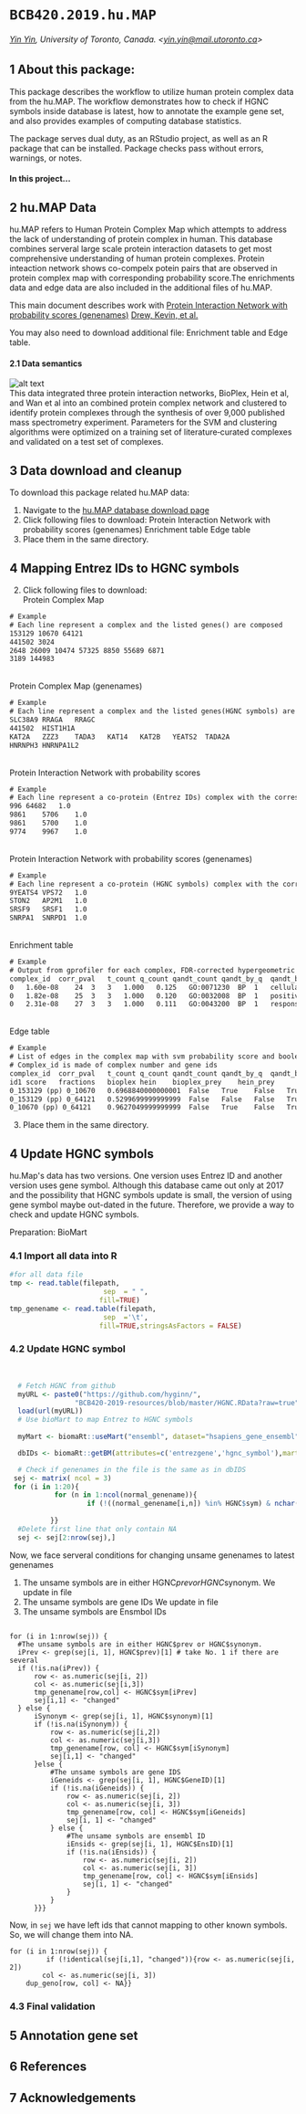# `BCB420.2019.hu.MAP`



###### [Yin Yin](https://orcid.org/0000-0001-9168-488X), University of Toronto, Canada. &lt;yin.yin@mail.utoronto.ca&gt;
## 1 About this package:
This package describes the workflow to utilize human protein complex data from the hu.MAP. The workflow demonstrates how to check if HGNC symbols inside database is latest, how to annotate the example gene set, and also provides examples of computing database statistics.

The package serves dual duty, as an RStudio project, as well as an R package that can be installed. Package checks pass without errors, warnings, or notes.
#### In this project...

## 2 hu.MAP Data
hu.MAP refers to Human Protein Complex Map which attempts to address the lack of understanding of protein complex in human. This database combines serveral large scale protein interaction datasets to get most comprehensive understanding of human protein complexes. Protein inteaction network shows co-compelx potein pairs that are observed in protein complex map with corresponding probability score.The enrichments data and edge data are also included in the additional files of hu.MAP. 

This main document describes work with [Protein Interaction Network with probability scores (genenames)](http://proteincomplexes.org/download) [Drew, Kevin, et al. ](http://msb.embopress.org/content/13/6/932)

You may also need to download additional file: Enrichment table and Edge table.
#### 2.1 Data semantics
![alt text](http://msb.embopress.org/sites/default/files/highwire/msb/13/6/932/embed/graphic-1.gif)
<br /> This data integrated three protein interaction networks, BioPlex, Hein et al, and Wan et al into an combined protein complex network and clustered to identify protein complexes through the synthesis of over 9,000 published mass spectrometry experiment. Parameters for the SVM and clustering algorithms were optimized on a training set of literature‐curated complexes and validated on a test set of complexes.
## 3 Data download and cleanup
To download this package related hu.MAP data:
1. Navigate to the [hu.MAP database download page](http://proteincomplexes.org/download)
2. Click following files to download:
Protein Interaction Network with probability scores (genenames)
Enrichment table
Edge table
3. Place them in the same directory.
## 4 Mapping Entrez IDs to HGNC symbols
2. Click following files to download:
<br />Protein Complex Map
```txt
# Example
# Each line represent a complex and the listed genes() are composed 
153129 10670 64121
441502 3024
2648 26009 10474 57325 8850 55689 6871
3189 144983

```
<br />Protein Complex Map (genenames)
```txt
# Example
# Each line represent a complex and the listed genes(HGNC symbols) are composed 
SLC38A9	RRAGA	RRAGC
441502	HIST1H1A
KAT2A	ZZZ3	TADA3	KAT14	KAT2B	YEATS2	TADA2A
HNRNPH3	HNRNPA1L2

```
<br />Protein Interaction Network with probability scores
```txt
# Example
# Each line represent a co-protein (Entrez IDs) complex with the corresponding svm probability score 
996	64682	1.0
9861	5706	1.0
9861	5700	1.0
9774	9967	1.0
```
<br />Protein Interaction Network with probability scores (genenames)
```txt
# Example
# Each line represent a co-protein (HGNC symbols) complex with the corresponding svm probability score 
9YEATS4	VPS72	1.0
STON2	AP2M1	1.0
SRSF9	SRSF1	1.0
SNRPA1	SNRPD1	1.0
```
<br />Enrichment table
```txt
# Example
# Output from gprofiler for each complex, FDR-corrected hypergeometric p <= 0.05
complex_id	corr_pval	t_count	q_count	qandt_count	qandt_by_q	qandt_by_t	term_id	t_type	t_group	t_name	depth_in_group	qandt_list
0	1.60e-08	24	3	3	1.000	0.125	GO:0071230	BP	1	cellular response to amino acid stimulus	1	Q9HB90,Q7L523,Q8NBW4
0	1.82e-08	25	3	3	1.000	0.120	GO:0032008	BP	1	positive regulation of TOR signaling	1	Q9HB90,Q7L523,Q8NBW4
0	2.31e-08	27	3	3	1.000	0.111	GO:0043200	BP	1	response to amino acid	1	Q9HB90,Q7L523,Q8NBW4
```
<br />Edge table
```txt
# Example
# List of edges in the complex map with svm probability score and boolean values for each evidence type determining support for the edge
# Complex_id is made of complex number and gene ids
complex_id	corr_pval	t_count	q_count	qandt_count	qandt_by_q	qandt_by_t	term_id	t_type	t_group	t_name	depth_in_group	qandt_list
id1	score	fractions	bioplex	hein	bioplex_prey	hein_prey
0_153129 (pp) 0_10670	0.6968840000000001	False	True	False	True	False
0_153129 (pp) 0_64121	0.5299699999999999	False	False	False	True	False
0_10670 (pp) 0_64121	0.9627049999999999	False	True	False	True	False
```
3. Place them in the same directory.
## 4 Update HGNC symbols
hu.Map's data has two versions. One version uses Entrez ID and another version uses gene symbol. Although this database came out only at 2017 and the possibility that HGNC symbols update is small, the version of using gene symbol maybe out-dated in the future. Therefore, we provide a way to check and update HGNC symbols.

Preparation:
BioMart

### 4.1 Import all data into R
   ```R
   #for all data file
   tmp <- read.table(filepath,
                          sep  = " ",
                         fill=TRUE)
   tmp_genename <- read.table(filepath,
                          sep  ='\t',
                         fill=TRUE,stringsAsFactors = FALSE)
   ```

### 4.2 Update HGNC symbol 
&nbsp;

```R 
  # Fetch HGNC from github
  myURL <- paste0("https://github.com/hyginn/",
                "BCB420-2019-resources/blob/master/HGNC.RData?raw=true")
  load(url(myURL))
  # Use bioMart to map Entrez to HGNC symbols
  
  myMart <- biomaRt::useMart("ensembl", dataset="hsapiens_gene_ensembl")

  dbIDs <- biomaRt::getBM(attributes=c('entrezgene','hgnc_symbol'),mart = ensembl)

  # Check if genenames in the file is the same as in dbIDS
 sej <- matrix( ncol = 3)
 for (i in 1:20){
           for (n in 1:ncol(normal_genename)){
                   if (!((normal_genename[i,n]) %in% HGNC$sym) & nchar(sub('\\.[0-9]+', '', normal_genename[i,n])) != 0){ sej <- rbind(sej,c(toString(normal_genename[i,n]),  i,n))}
                   
          }}
  #Delete first line that only contain NA
  sej <- sej[2:nrow(sej),]
  ```
  Now, we face serveral conditions for changing unsame genenames to latest genenames
  1) The unsame symbols are in either HGNC$prev or HGNC$synonym.
  We update in file
  2) The unsame symbols are gene IDs
   We update in file
  3) The unsame symbols are Ensmbol IDs
  ``` 
   
 for (i in 1:nrow(sej)) {
    #The unsame symbols are in either HGNC$prev or HGNC$synonym.
    iPrev <- grep(sej[i, 1], HGNC$prev)[1] # take No. 1 if there are several
    if (!is.na(iPrev)) {
        row <- as.numeric(sej[i, 2])
        col <- as.numeric(sej[i,3])
        tmp_genename[row,col] <- HGNC$sym[iPrev]
        sej[i,1] <- "changed"
    } else {
        iSynonym <- grep(sej[i, 1], HGNC$synonym)[1]
        if (!is.na(iSynonym)) {
            row <- as.numeric(sej[i,2])
            col <- as.numeric(sej[i,3])
            tmp_genename[row, col] <- HGNC$sym[iSynonym]
            sej[i,1] <- "changed"
        }else {
            #The unsame symbols are gene IDS
            iGeneids <- grep(sej[i, 1], HGNC$GeneID)[1]
            if (!is.na(iGeneids)) {
                row <- as.numeric(sej[i, 2])
                col <- as.numeric(sej[i, 3])
                tmp_genename[row, col] <- HGNC$sym[iGeneids]
                sej[i, 1] <- "changed"
            } else {
                #The unsame symbols are ensembl ID
                iEnsids <- grep(sej[i, 1], HGNC$EnsID)[1]
                if (!is.na(iEnsids)) {
                    row <- as.numeric(sej[i, 2])
                    col <- as.numeric(sej[i, 3])
                    tmp_genename[row, col] <- HGNC$sym[iEnsids]
                    sej[i, 1] <- "changed"
                }            
            }
        }}}
```
Now, in ```sej``` we have left ids that cannot mapping to other known symbols. So, we will change them into NA.
```
for (i in 1:nrow(sej)) {
         if (!identical(sej[i,1], "changed")){row <- as.numeric(sej[i, 2])
        col <- as.numeric(sej[i, 3]) 
    dup_geno[row, col] <- NA}}
```

### 4.3 Final validation
## 5 Annotation  gene set
## 6 References
## 7 Acknowledgements

